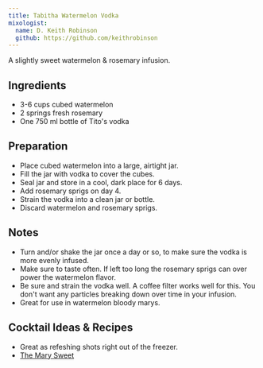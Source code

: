 ```yaml
---
title: Tabitha Watermelon Vodka
mixologist:
  name: D. Keith Robinson
  github: https://github.com/keithrobinson
---
```


A slightly sweet watermelon &amp; rosemary infusion.


Ingredients
-----------
* 3-6 cups cubed watermelon
* 2 springs fresh rosemary
* One 750 ml bottle of Tito's vodka


Preparation
-----------

* Place cubed watermelon into a large, airtight jar.
* Fill the jar with vodka to cover the cubes.
* Seal jar and store in a cool, dark place for 6 days.
* Add rosemary sprigs on day 4.
* Strain the vodka into a clean jar or bottle.
* Discard watermelon and rosemary sprigs.


Notes
-----------

* Turn and/or shake the jar once a day or so, to make sure the vodka is more evenly infused.
* Make sure to taste often. If left too long the rosemary sprigs can over power the watermelon flavor.
* Be sure and strain the vodka well. A coffee filter works well for this. You don't want any particles breaking down over time in your infusion.
* Great for use in watermelon bloody marys.

Cocktail Ideas & Recipes
-----------

* Great as refeshing shots right out of the freezer.
* [The Mary Sweet](http://www.the-mason-jar.com/cocktails/vodka/mary-sweet.html)
